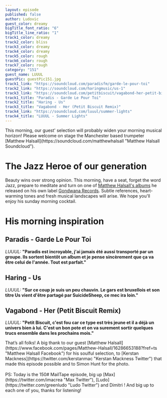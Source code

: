 ```yaml
---
layout: episode
published: false
author: Ludovic
guest_color: dreamy
bigTitle_font_ratio: "6"
bigTitle_line_ratio: "1"
track1_color: dreamy
track2_color: bliss
track3_color: dreamy
track4_color: dreamy
track5_color: rough
track6_color: rough
track7_color: rough
category: "151"
guest_name: LUUUL
guestPic: guestPic151.jpg
track1_link: "https://soundcloud.com/paradisfm/garde-le-pour-toi"
track2_link: "https://soundcloud.com/haringmusic/us-1"
track3_link: "https://soundcloud.com/petitbiscuit/vagabond-her-petit-biscuit"
track1_title: "Paradis - Garde Le Pour Toi"
track2_title: "Haring - Us"
track3_title: "Vagabond - Her (Petit Biscuit Remix)"
track4_link: "https://soundcloud.com/luuul/summer-lights"
track4_title: "LUUUL - Summer Lights"
---
```


<p id="introduction">
This morning, our guest' selection will probably widen your morning musical horizon! Please welcome on stage the Manchester based trumpeter [Matthew Halsall](https://soundcloud.com/matthewhalsall "Matthew Halsall Soundcloud").</p>
 
# The Jazz Heroe of our generation
 
Beauty wins over strong opinion. This morning, have a seat, forget the word Jazz, prepare to meditate and turn on one of [Matthew Halsall's albums](http://matthewhalsall.bandcamp.com/ "Matthew Halsall Bandcamp") he released on his own label [Gondwana Records](http://www.gondwanarecords.com/ "Gondwana Records Website"). Subtle references, heart-warming tones and fresh musical landscapes will arise. We hope you'll enjoy his sunday morning cocktail.
 
# His morning inspiration
 
## Paradis - Garde Le Pour Toi
_LUUUL:_ **"**Paradis est incroyable, j'ai jamais été aussi transporté par un groupe. Ils sortent bientôt un album et je pense sincèrement que ça va être celui de l'année. Tout est parfait.**"**
 
## Haring - Us
_LUUUL:_ **"**Sur ce coup je suis un peu chauvin. Le gars est bruxellois et son titre Us vient d'être partagé par SuicideSheep, ce mec ira loin.**"**
 
## Vagabond - Her (Petit Biscuit Remix)
_LUUUL:_ **"**Petit Biscuit, c'est fou car ce type est très jeune et il a déjà un univers bien à lui. C'est un bon pote et on va surement sortir quelques trucs ensemble dans les prochains mois.**"**
 
<p id="outroduction">
That’s all folks! A big thank to our guest [Matthew Halsall](https://www.facebook.com/pages/Matthew-Halsall/16286653188?fref=ts "Matthew Halsall Facebook") for his soulful selection, to [Kerstan Mackness](https://twitter.com/kerstanmac "Kerstan Mackness Twitter") that made this episode possible and to Simon Hunt for the photo.
<br><br>
PS: Today is the 150# MailTape episode, big up [Max](https://twitter.com/imacrea "Max Twitter"), [Ludo](https://twitter.com/greenludo "Ludo Twitter") and Dimitri ! And big up to each one of you, thanks for listening!
</p>
